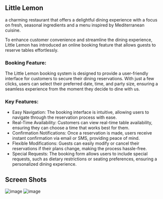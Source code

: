 ## Little Lemon 
a charming restaurant that offers a delightful dining experience with a focus on fresh, seasonal ingredients and a menu inspired by Mediterranean cuisine. 

To enhance customer convenience and streamline the dining experience, Little Lemon has introduced an online booking feature that allows guests to reserve tables effortlessly.

### Booking Feature:
The Little Lemon booking system is designed to provide a user-friendly interface for customers to secure their dining reservations. With just a few clicks, users can select their preferred date, time, and party size, ensuring a seamless experience from the moment they decide to dine with us.

### Key Features:
+ Easy Navigation: The booking interface is intuitive, allowing users to navigate through the reservation process with ease.
+ Real-Time Availability: Customers can view real-time table availability, ensuring they can choose a time that works best for them.
+ Confirmation Notifications: Once a reservation is made, users receive instant confirmation via email or SMS, providing peace of mind.
+ Flexible Modifications: Guests can easily modify or cancel their reservations if their plans change, making the process hassle-free.
+ Special Requests: The booking form allows users to include special requests, such as dietary restrictions or seating preferences, ensuring a personalized dining experience.

## Screen Shots
![image](https://github.com/user-attachments/assets/24a6b8aa-c053-4a47-84ed-0f555e4b8e62)
![image](https://github.com/user-attachments/assets/b1babc78-ddb9-42f0-897e-609a89c78fdd)

